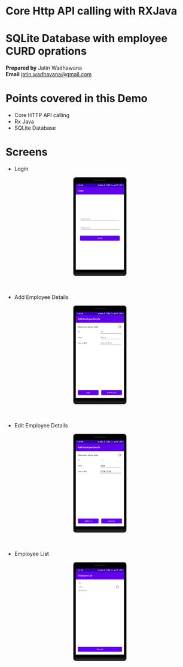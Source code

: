 # Core Http API calling with RXJava
# SQLite Database with employee CURD oprations
 
<b>Prepared by</b> Jatin Wadhawana<br>
<b>Email</b> jatin.wadhavana@gmail.com

# Points covered in this Demo

- Core HTTP API calling<br>
- Rx Java<br>
- SQLite Database<br>

# Screens

- Login
<p align="center">
<img width="142" alt="Login" src="https://github.com/Jatinwadhavana/CoreHttpDemo/blob/master/screens/Login.png">
</p>
<br>

 - Add Employee Details
<p align="center">
<img width="142" alt="Add Employee Details" src="https://github.com/Jatinwadhavana/CoreHttpDemo/blob/master/screens/Add%20Employee.png">
</p>
<br>

 - Edit Employee Details
<p align="center">
<img width="142" alt="Edit Employee Details" src="https://github.com/Jatinwadhavana/CoreHttpDemo/blob/master/screens/Edit%20Employee%20details.png">
</p>
<br>


 - Employee List
<p align="center">
<img width="142" alt="Employee List" src="https://github.com/Jatinwadhavana/CoreHttpDemo/blob/master/screens/Employee%20list.png">
</p>
<br>

